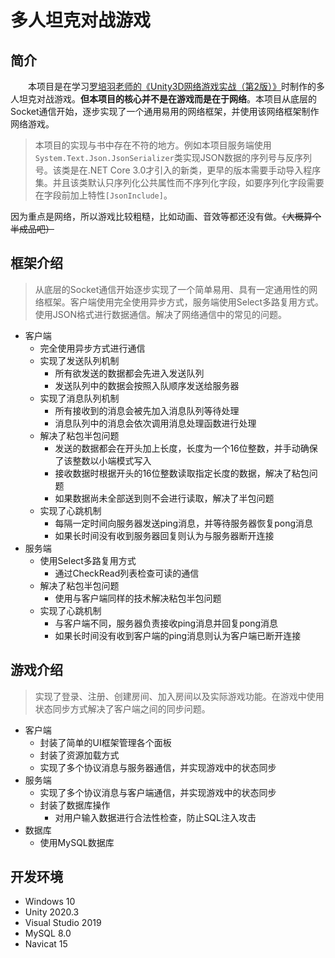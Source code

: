 # 多人坦克对战游戏
## 简介
&emsp;&emsp;本项目是在学习[罗培羽老师的《Unity3D网络游戏实战（第2版）》](https://github.com/luopeiyu/unity_net_book)时制作的多人坦克对战游戏。**但本项目的核心并不是在游戏而是在于网络**。本项目从底层的Socket通信开始，逐步实现了一个通用易用的网络框架，并使用该网络框架制作网络游戏。
> 本项目的实现与书中存在不符的地方。例如本项目服务端使用`System.Text.Json.JsonSerializer`类实现JSON数据的序列号与反序列号。该类是在.NET Core 3.0才引入的新类，更早的版本需要手动导入程序集。并且该类默认只序列化公共属性而不序列化字段，如要序列化字段需要在字段前加上特性`[JsonInclude]`。

因为重点是网络，所以游戏比较粗糙，比如动画、音效等都还没有做。~~（大概算个半成品吧）~~
## 框架介绍
> 从底层的Socket通信开始逐步实现了一个简单易用、具有一定通用性的网络框架。客户端使用完全使用异步方式，服务端使用Select多路复用方式。使用JSON格式进行数据通信。解决了网络通信中的常见的问题。
- 客户端
  - 完全使用异步方式进行通信
  - 实现了发送队列机制
    - 所有欲发送的数据都会先进入发送队列
    - 发送队列中的数据会按照入队顺序发送给服务器
  - 实现了消息队列机制
    - 所有接收到的消息会被先加入消息队列等待处理
    - 消息队列中的消息会依次调用消息处理函数进行处理
  - 解决了粘包半包问题
    - 发送的数据都会在开头加上长度，长度为一个16位整数，并手动确保了该整数以小端模式写入
    - 接收数据时根据开头的16位整数读取指定长度的数据，解决了粘包问题
    - 如果数据尚未全部送到则不会进行读取，解决了半包问题
  - 实现了心跳机制
    - 每隔一定时间向服务器发送ping消息，并等待服务器恢复pong消息
    - 如果长时间没有收到服务器回复则认为与服务器断开连接
- 服务端
  - 使用Select多路复用方式
    - 通过CheckRead列表检查可读的通信
  - 解决了粘包半包问题
    - 使用与客户端同样的技术解决粘包半包问题
  - 实现了心跳机制
    - 与客户端不同，服务器负责接收ping消息并回复pong消息
    - 如果长时间没有收到客户端的ping消息则认为客户端已断开连接
## 游戏介绍
> 实现了登录、注册、创建房间、加入房间以及实际游戏功能。在游戏中使用状态同步方式解决了客户端之间的同步问题。
- 客户端
  - 封装了简单的UI框架管理各个面板
  - 封装了资源加载方式
  - 实现了多个协议消息与服务器通信，并实现游戏中的状态同步
- 服务端
  - 实现了多个协议消息与客户端通信，并实现游戏中的状态同步
  - 封装了数据库操作
    - 对用户输入数据进行合法性检查，防止SQL注入攻击
- 数据库
  - 使用MySQL数据库
## 开发环境
- Windows 10
- Unity 2020.3
- Visual Studio 2019
- MySQL 8.0
- Navicat 15
